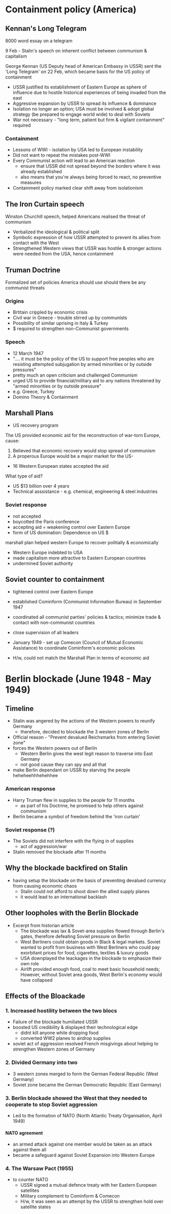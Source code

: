 # Containment policy (America)

## Kennan's Long Telegram

8000 word essay on a telegram

9 Feb - Stalin's speech on inherent conflict between communism & capitalism

George Kennan (US Deputy head of American Embassy in USSR) sent the 'Long Telegram' on 22 Feb, which became basis for the US policy of containment

- USSR justified its establishment of Eastern Europe as sphere of influence due to hostile historical experiences of being invaded from the east
- Aggressive expansion by USSR to spread its influence & dominance
- Isolation no longer an option; USA must be involved & adopt global strategy (be prepared to engage world wide) to deal with Soviets
- War not necessary - "long term, patient  but firm & vigilant containment" required

### Containment

- Lessons of WWI - isolation by USA led to European instability
- Did not want to repeat the mistakes post-WWI
- Every Communist action will lead to an American reaction 
	- ensure that USSR did not spread beyond the borders where it was already established
	- also means that you're always being forced to react, no preventive measures
- Containment policy marked clear shift away from isolationism

## The Iron Curtain speech

Winston Churchill speech, helped Americans realised the threat of communism

- Verbalized the ideological & political split
- Symbolic expression of how USSR attempted to prevent its allies from contact with the West
- Strengthened Western views that USSR was hostile & stronger actions were needed from the USA, hence containment

## Truman Doctrine

Formalized set of policies America should use should there be any communist threats

### Origins

- Brtitain crippled by economic crisis
- Civil war in Greece - trouble stirred up by communists
- Possibility of similar uprising in Italy & Turkey
- $ required to strengthen non-Communist governments

### Speech

- 12 March 1947
- ".... it must be the policy of the US to support free peoples who are resisting attempted subjugation by armed minorities or by outside pressures"
- pretty much an open criticism and challenged Communism
- urged US to provide financial/military aid to any nations threatened by "armed minorities or by outside pressure"
- e.g. Greece, Turkey
- Domino Theory & Containment

## Marshall Plans

- US recovery program

The US provided economic aid for the reconstruction of war-torn Europe, cause:

1. Believed that economic recovery would stop spread of communism
2. A properous Europe would be a major market for the US-

- 16 Western European states accepted the aid

What type of aid?

- US $13 billion over 4 years
- Technical asssistance - e.g. chemical, engineering & steel industries

### Soviet response

- not accepted
- boycotted the Paris conference
- accepting aid = weakening control over Eastern Europe
- form of US domination: Dependence on US $

marshall plan helped western Europe to recover politially & economically

- Western Europe indebted to USA
- made capitalism more attractive to Eastern European countries
- undermined Soviet authority

## Soviet counter to containment

- tightened control over Eastern Europe
- established Cominform (Communist Information Bureau) in September 1947
- coordinated all communist parties' policies & tactics; minimize trade & contact with non-communist countries
- close supervision of all leaders

- January 1949 - set up Comecon (Council of Mutual Economic Assistance) to coordinate Cominform's economic policies
- H/w, could not match the Marshall Plan in terms of economic aid

# Berlin blockade (June 1948 - May 1949)

## Timeline

- Stalin was angered by the actions of the Western powers to reunify Germany
	- therefore, decided to blockade the 3 western zones of Berlin
- Official reason - "Prevent devalued Reichsmarks from entering Soviet zone"
- forces the Western powers out of Berlin
	- Western Berlin gives the west legit reason to traverse into East Germany
	- not good cause they can spy and all that
- make Berlin dependant on USSR by starving the people heheheehhhehehhee

### American response

- Harry Truman flew in supplies to the people for 11 months
	- as part of his Doctrine, he promised to help others against communism
- Berlin became a symbol of freedom behind the 'iron curtain'

### Soviet response (?)

- The Soviets did not interfere with the flying in of supplies
	- act of aggression/war
- Stalin removed the blockade after 11 months

## Why the blockade backfired on Stalin

- having setup the blockade on the basis of preventing devalued currency from causing economic chaos
	- Stalin could not afford to shoot down the allied supply planes
	- it would lead to an international backlash

## Other loopholes with the Berlin Blockade

- Excerpt from historian article
	- The blockade was lax & Sovet-area supplies flowed through Berlin's gates, therefore defeating Soviet pressure on Berlin
	- West Berliners could obtain goods in Black & legal markets. Soviet wanted to profit from business with West Berliners who could pay exorbitant prices for food, cigarettes, textiles & luxury goods
	- USA downplayed the leackages in the blockade to emphasize their own role
	- Airlift provided enough food, coal to meet basic household needs; However, without Soviet area goods, West Berlin's economy would have collapsed

## Effects of the Bloackade

### 1. Increased hostility between the two blocs

- Failure of the blockade humiliated USSR
- boosted US credibility & displayed their technological edge
	- didnt kill anyone while dropping food
	- converted WW2 planes to airdrop supplies
- soviet act of aggression resolved French misgivings about helping to strengthen Western zones of Germany

### 2. Divided Germany into two

- 3 western zones merged to form the German Federal Republic (West Germany)
- Soviet zone became the German Democratic Republic (East Germany)

### 3. Berlin blockade showed the West that they needed to cooperate to stop Soviet aggression

- Led to the formation of NATO (North Atlantic Treaty Organisation, April 1949)

#### NATO agreement

- an armed attack against one member would be taken as an attack against them all
- became a safeguard against Soviet Expansion into Western Europe

### 4. The Warsaw Pact (1955)

- to counter NATO
	- USSR signed a mutual defence treaty with her Eastern European satellites
	- Military complement to Cominform & Comecon
	- H/w, it was seen as an attempt by the USSR to strengthen hold over satellite states